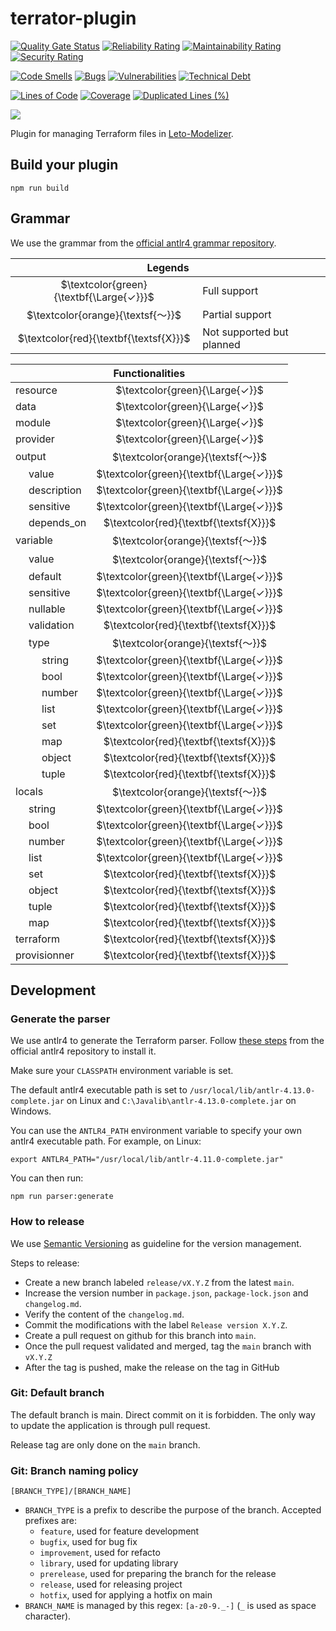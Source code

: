 # terrator-plugin

[![Quality Gate Status](https://sonarcloud.io/api/project_badges/measure?project=ditrit_terrator-plugin&metric=alert_status)](https://sonarcloud.io/summary/overall?id=ditrit_terrator-plugin)
[![Reliability Rating](https://sonarcloud.io/api/project_badges/measure?project=ditrit_terrator-plugin&metric=reliability_rating)](https://sonarcloud.io/summary/overall?id=ditrit_terrator-plugin)
[![Maintainability Rating](https://sonarcloud.io/api/project_badges/measure?project=ditrit_terrator-plugin&metric=sqale_rating)](https://sonarcloud.io/summary/overall?id=ditrit_terrator-plugin)
[![Security Rating](https://sonarcloud.io/api/project_badges/measure?project=ditrit_terrator-plugin&metric=security_rating)](https://sonarcloud.io/summary/overall?id=ditrit_terrator-plugin)

[![Code Smells](https://sonarcloud.io/api/project_badges/measure?project=ditrit_terrator-plugin&metric=code_smells)](https://sonarcloud.io/summary/overall?id=ditrit_terrator-plugin)
[![Bugs](https://sonarcloud.io/api/project_badges/measure?project=ditrit_terrator-plugin&metric=bugs)](https://sonarcloud.io/summary/overall?id=ditrit_terrator-plugin)
[![Vulnerabilities](https://sonarcloud.io/api/project_badges/measure?project=ditrit_terrator-plugin&metric=vulnerabilities)](https://sonarcloud.io/summary/overall?id=ditrit_terrator-plugin)
[![Technical Debt](https://sonarcloud.io/api/project_badges/measure?project=ditrit_terrator-plugin&metric=sqale_index)](https://sonarcloud.io/summary/overall?id=ditrit_terrator-plugin)

[![Lines of Code](https://sonarcloud.io/api/project_badges/measure?project=ditrit_terrator-plugin&metric=ncloc)](https://sonarcloud.io/summary/overall?id=ditrit_terrator-plugin)
[![Coverage](https://sonarcloud.io/api/project_badges/measure?project=ditrit_terrator-plugin&metric=coverage)](https://sonarcloud.io/summary/overall?id=ditrit_terrator-plugin)
[![Duplicated Lines (%)](https://sonarcloud.io/api/project_badges/measure?project=ditrit_terrator-plugin&metric=duplicated_lines_density)](https://sonarcloud.io/summary/overall?id=ditrit_terrator-plugin)

[![](https://dcbadge.vercel.app/api/server/zkKfj9gj2C?style=flat&theme=default-inverted)](https://discord.gg/zkKfj9gj2C)

Plugin for managing Terraform files in [Leto-Modelizer](https://github.com/ditrit/leto-modelizer).

## Build your plugin

```
npm run build
```

## Grammar

We use the grammar from the [official antlr4 grammar repository](https://github.com/antlr/grammars-v4/tree/master/terraform).


<table>
  <thead>
    <tr>
      <th colspan="2">Legends</th>
    </tr>
  </thead>
  <tbody>
    <tr>
      <td align="center">$\textcolor{green}{\textbf{\Large{✓}}}$</td>
      <td>Full support</td>
    </tr>
    <tr>
      <td align="center">$\textcolor{orange}{\textsf{〜}}$</td>
      <td>Partial support</td>
    </tr>
    <tr>
      <td align="center">$\textcolor{red}{\textbf{\textsf{X}}}$</td>
      <td>Not supported but planned</td>
    </tr>
  </tbody>
</table>

<table>
  <thead>
    <tr>
      <th colspan="6">Functionalities</th>
    </tr>
  </thead>
  <tbody>
    <tr>
      <td colspan="5">resource</td>
      <td align="center">$\textcolor{green}{\Large{✓}}$</td>
    </tr>
    <tr>
      <td colspan="5">data</td>
      <td align="center">$\textcolor{green}{\Large{✓}}$</td>
    </tr>
    <tr>
      <td colspan="5">module</td>
      <td align="center">$\textcolor{green}{\Large{✓}}$</td>
    </tr>
    <tr>
      <td colspan="5">provider</td>
      <td align="center">$\textcolor{green}{\Large{✓}}$</td>
    </tr>
    <tr>
      <td colspan="5">output</td>
      <td align="center">$\textcolor{orange}{\textsf{〜}}$</td>
    </tr>
    <tr>
      <td width="5px" padding="0"></td>
      <td colspan="4">value</td>
      <td align="center">$\textcolor{green}{\textbf{\Large{✓}}}$</td>
    </tr>
    <tr>
      <td width="5px" padding="0"></td>
      <td colspan="4">description</td>
      <td align="center">$\textcolor{green}{\textbf{\Large{✓}}}$</td>
    </tr>
    <tr>
      <td width="5px" padding="0"></td>
      <td colspan="4">sensitive</td>
      <td align="center">$\textcolor{green}{\textbf{\Large{✓}}}$</td>
    </tr>
    <tr>
      <td width="5px" padding="0"></td>
      <td colspan="4">depends_on</td>
      <td align="center">$\textcolor{red}{\textbf{\textsf{X}}}$</td>
    </tr>
    <tr>
      <td colspan="5">variable</td>
      <td align="center">$\textcolor{orange}{\textsf{〜}}$</td>
    </tr>
    <tr>
      <td width="5px" padding="0"></td>
      <td colspan="4">value</td>
      <td align="center">$\textcolor{orange}{\textsf{〜}}$</td>
    </tr>
    <tr>
      <td width="5px" padding="0"></td>
      <td colspan="4">default</td>
      <td align="center">$\textcolor{green}{\textbf{\Large{✓}}}$</td>
    </tr>
    <tr>
      <td width="5px" padding="0"></td>
      <td colspan="4">sensitive</td>
      <td align="center">$\textcolor{green}{\textbf{\Large{✓}}}$</td>
    </tr>
    <tr>
      <td width="5px" padding="0"></td>
      <td colspan="4">nullable</td>
      <td align="center">$\textcolor{green}{\textbf{\Large{✓}}}$</td>
    </tr>
    <tr>
      <td width="5px" padding="0"></td>
      <td colspan="4">validation</td>
      <td align="center">$\textcolor{red}{\textbf{\textsf{X}}}$</td>
    </tr>
    <tr>
      <td width="5px" padding="0"></td>
      <td colspan="4">type</td>
      <td align="center">$\textcolor{orange}{\textsf{〜}}$</td>
    </tr>
    <tr>
      <td width="5px" padding="0"></td>
      <td width="5px" padding="0"></td>
      <td colspan="3">string</td>
      <td align="center">$\textcolor{green}{\textbf{\Large{✓}}}$</td>
    </tr>
    <tr>
      <td width="5px" padding="0"></td>
      <td width="5px" padding="0"></td>
      <td colspan="3">bool</td>
      <td align="center">$\textcolor{green}{\textbf{\Large{✓}}}$</td>
    </tr>
    <tr>
      <td width="5px" padding="0"></td>
      <td width="5px" padding="0"></td>
      <td colspan="3">number</td>
      <td align="center">$\textcolor{green}{\textbf{\Large{✓}}}$</td>
    </tr>
    <tr>
      <td width="5px" padding="0"></td>
      <td width="5px" padding="0"></td>
      <td colspan="3">list</td>
      <td align="center">$\textcolor{green}{\textbf{\Large{✓}}}$</td>
    </tr>
    <tr>
      <td width="5px" padding="0"></td>
      <td width="5px" padding="0"></td>
      <td colspan="3">set</td>
      <td align="center">$\textcolor{green}{\textbf{\Large{✓}}}$</td>
    </tr>
    <tr>
      <td width="5px" padding="0"></td>
      <td width="5px" padding="0"></td>
      <td colspan="3">map</td>
      <td align="center">$\textcolor{red}{\textbf{\textsf{X}}}$</td>
    </tr>
    <tr>
      <td width="5px" padding="0"></td>
      <td width="5px" padding="0"></td>
      <td colspan="3">object</td>
      <td align="center">$\textcolor{red}{\textbf{\textsf{X}}}$</td>
    </tr>
    <tr>
      <td width="5px" padding="0"></td>
      <td width="5px" padding="0"></td>
      <td colspan="3">tuple</td>
      <td align="center">$\textcolor{red}{\textbf{\textsf{X}}}$</td>
    </tr>
    <tr>
      <td colspan="5">locals</td>
      <td align="center">$\textcolor{orange}{\textsf{〜}}$</td>
    </tr>
    <tr>
      <td width="5px" padding="0"></td>
      <td colspan="4">string</td>
      <td align="center">$\textcolor{green}{\textbf{\Large{✓}}}$</td>
    </tr>
    <tr>
      <td width="5px" padding="0"></td>
      <td colspan="4">bool</td>
      <td align="center">$\textcolor{green}{\textbf{\Large{✓}}}$</td>
    </tr>
    <tr>
      <td width="5px" padding="0"></td>
      <td colspan="4">number</td>
      <td align="center">$\textcolor{green}{\textbf{\Large{✓}}}$</td>
    </tr>
    <tr>
      <td width="5px" padding="0"></td>
      <td colspan="4">list</td>
      <td align="center">$\textcolor{green}{\textbf{\Large{✓}}}$</td>
    </tr>
    <tr>
      <td width="5px" padding="0"></td>
      <td colspan="4">set</td>
      <td align="center">$\textcolor{red}{\textbf{\textsf{X}}}$</td>
    </tr>
    <tr>
      <td width="5px" padding="0"></td>
      <td colspan="4">object</td>
      <td align="center">$\textcolor{red}{\textbf{\textsf{X}}}$</td>
    </tr>
    <tr>
      <td width="5px" padding="0"></td>
      <td colspan="4">tuple</td>
      <td align="center">$\textcolor{red}{\textbf{\textsf{X}}}$</td>
    </tr>
    <tr>
      <td width="5px" padding="0"></td>
      <td colspan="4">map</td>
      <td align="center">$\textcolor{red}{\textbf{\textsf{X}}}$</td>
    </tr>
    <tr>
      <td colspan="5">terraform</td>
      <td align="center">$\textcolor{red}{\textbf{\textsf{X}}}$</td>
    </tr>
    <tr>
      <td colspan="5">provisionner</td>
      <td align="center">$\textcolor{red}{\textbf{\textsf{X}}}$</td>
    </tr>
  </tbody>
</table>

## Development

### Generate the parser

We use antlr4 to generate the Terraform parser. Follow [these steps](https://github.com/antlr/antlr4/blob/master/doc/getting-started.md#unix) from the official antlr4 repository to install it.

Make sure your `CLASSPATH` environment variable is set.

The default antlr4 executable path is set to `/usr/local/lib/antlr-4.13.0-complete.jar` on Linux and `C:\Javalib\antlr-4.13.0-complete.jar` on Windows.

You  can use the `ANTLR4_PATH` environment variable to specify your own antlr4 executable path. For example, on Linux:


```
export ANTLR4_PATH="/usr/local/lib/antlr-4.11.0-complete.jar"
```


You can then run:

```
npm run parser:generate
```

### How to release

We use [Semantic Versioning](https://semver.org/spec/v2.0.0.html) as guideline for the version management.

Steps to release:
- Create a new branch labeled `release/vX.Y.Z` from the latest `main`.
- Increase the version number in `package.json`, `package-lock.json` and `changelog.md`.
- Verify the content of the `changelog.md`.
- Commit the modifications with the label `Release version X.Y.Z`.
- Create a pull request on github for this branch into `main`.
- Once the pull request validated and merged, tag the `main` branch with `vX.Y.Z`
- After the tag is pushed, make the release on the tag in GitHub

### Git: Default branch

The default branch is main. Direct commit on it is forbidden. The only way to update the application is through pull request.

Release tag are only done on the `main` branch.

### Git: Branch naming policy

`[BRANCH_TYPE]/[BRANCH_NAME]`

* `BRANCH_TYPE` is a prefix to describe the purpose of the branch. Accepted prefixes are:
  * `feature`, used for feature development
  * `bugfix`, used for bug fix
  * `improvement`, used for refacto
  * `library`, used for updating library
  * `prerelease`, used for preparing the branch for the release
  * `release`, used for releasing project
  * `hotfix`, used for applying a hotfix on main
* `BRANCH_NAME` is managed by this regex: `[a-z0-9._-]` (`_` is used as space character).
